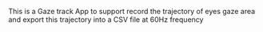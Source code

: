 This is a Gaze track App to support record the trajectory of eyes gaze area and export this trajectory into a CSV file at 60Hz frequency
